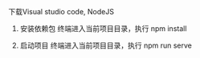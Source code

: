 下载Visual studio code, NodeJS

1. 安装依赖包
    终端进入当前项目目录，执行 npm install

2. 启动项目
    终端进入当前项目目录，执行 npm run serve